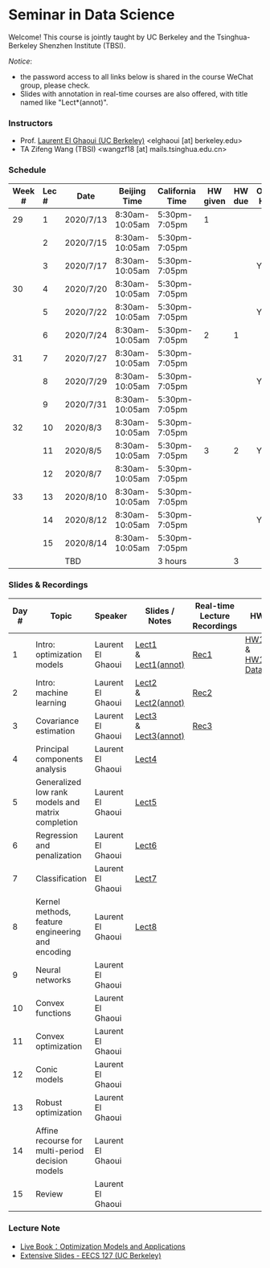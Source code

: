 # Seminar in Data Science

Welcome! This course is jointly taught by UC Berkeley and the Tsinghua-Berkeley Shenzhen Institute (TBSI).

*Notice*: 

- the password access to all links below is shared in the course WeChat group, please check.
- Slides with annotation in real-time courses are also offered, with title named like "Lect*(annot)".



### Instructors

- Prof. [Laurent El Ghaoui (UC Berkeley)](https://people.eecs.berkeley.edu/~elghaoui/) <elghaoui  [at] berkeley.edu>
- TA Zifeng Wang (TBSI) <wangzf18 [at] mails.tsinghua.edu.cn>



### Schedule

| Week # | Lec # | Date      | Beijing Time   | California Time | HW given | HW due | Office Hour |
| ------ | :---- | --------- | -------------- | --------------- | -------- | ------ | ----------- |
| 29     | 1     | 2020/7/13 | 8:30am-10:05am | 5:30pm-7:05pm   | 1        |        |             |
|        | 2     | 2020/7/15 | 8:30am-10:05am | 5:30pm-7:05pm   |          |        |             |
|        | 3     | 2020/7/17 | 8:30am-10:05am | 5:30pm-7:05pm   |          |        | Yes         |
| 30     | 4     | 2020/7/20 | 8:30am-10:05am | 5:30pm-7:05pm   |          |        |             |
|        | 5     | 2020/7/22 | 8:30am-10:05am | 5:30pm-7:05pm   |          |        | Yes         |
|        | 6     | 2020/7/24 | 8:30am-10:05am | 5:30pm-7:05pm   | 2        | 1      |             |
| 31     | 7     | 2020/7/27 | 8:30am-10:05am | 5:30pm-7:05pm   |          |        |             |
|        | 8     | 2020/7/29 | 8:30am-10:05am | 5:30pm-7:05pm   |          |        | Yes         |
|        | 9     | 2020/7/31 | 8:30am-10:05am | 5:30pm-7:05pm   |          |        |             |
| 32     | 10    | 2020/8/3  | 8:30am-10:05am | 5:30pm-7:05pm   |          |        |             |
|        | 11    | 2020/8/5  | 8:30am-10:05am | 5:30pm-7:05pm   | 3        | 2      | Yes         |
|        | 12    | 2020/8/7  | 8:30am-10:05am | 5:30pm-7:05pm   |          |        |             |
| 33     | 13    | 2020/8/10 | 8:30am-10:05am | 5:30pm-7:05pm   |          |        |             |
|        | 14    | 2020/8/12 | 8:30am-10:05am | 5:30pm-7:05pm   |          |        | Yes         |
|        | 15    | 2020/8/14 | 8:30am-10:05am | 5:30pm-7:05pm   |          |        |             |
|        |       | TBD       |                | 3 hours         |          | 3      |             |



### Slides & Recordings

| Day # | Topic                                             | Speaker           | Slides / Notes                                               | Real-time  Lecture Recordings                                | HW                                                           |
| ----- | ------------------------------------------------- | ----------------- | ------------------------------------------------------------ | ------------------------------------------------------------ | ------------------------------------------------------------ |
| 1     | Intro: optimization models                        | Laurent El Ghaoui | [Lect1](https://cloud.tsinghua.edu.cn/f/a4b7d6177c834266bafa/)<br />&<br />[Lect1(annot)](https://cloud.tsinghua.edu.cn/f/ede7beab10054de9beac/) | [Rec1](https://cloud.tsinghua.edu.cn/f/e95a96694ab4411db9ef/) | [HW1](https://cloud.tsinghua.edu.cn/f/1df50b71c25248799321/)<br />&<br />[HW1-Data](https://cloud.tsinghua.edu.cn/f/3fc33723e0f04836b831/) |
| 2     | Intro: machine learning                           | Laurent El Ghaoui | [Lect2](https://cloud.tsinghua.edu.cn/f/68587cb22b1f4391b347/)<br />&<br />[Lect2(annot)](https://cloud.tsinghua.edu.cn/f/150c09df49ec4bf6a4f9/) | [Rec2](https://cloud.tsinghua.edu.cn/f/9c2c3e3416db475997c5/) |                                                              |
| 3     | Covariance estimation                             | Laurent El Ghaoui | [Lect3](https://cloud.tsinghua.edu.cn/f/6165ac02bb2d42588171/)<br />&<br />[Lect3(annot)](https://cloud.tsinghua.edu.cn/f/9c7ecd27ee4943ea820b/) | [Rec3](https://cloud.tsinghua.edu.cn/f/7cce93b3a920468a82ec/) |                                                              |
| 4     | Principal components analysis                     | Laurent El Ghaoui | [Lect4](https://cloud.tsinghua.edu.cn/f/331e7fa4b4b24563948a/) |                                                              |                                                              |
| 5     | Generalized low rank models and matrix completion | Laurent El Ghaoui | [Lect5](https://cloud.tsinghua.edu.cn/f/1226fb0aa4f042fdb876/) |                                                              |                                                              |
| 6     | Regression and penalization                       | Laurent El Ghaoui | [Lect6](https://cloud.tsinghua.edu.cn/f/452bddbdb755415a8e94/) |                                                              |                                                              |
| 7     | Classification                                    | Laurent El Ghaoui | [Lect7](https://cloud.tsinghua.edu.cn/f/02cf0b8f6dfe4300853a/) |                                                              |                                                              |
| 8     | Kernel methods, feature engineering and encoding  | Laurent El Ghaoui | [Lect8](https://cloud.tsinghua.edu.cn/f/a5619c7987ea4e209e03/) |                                                              |                                                              |
| 9     | Neural networks                                   | Laurent El Ghaoui |                                                              |                                                              |                                                              |
| 10    | Convex functions                                  | Laurent El Ghaoui |                                                              |                                                              |                                                              |
| 11    | Convex optimization                               | Laurent El Ghaoui |                                                              |                                                              |                                                              |
| 12    | Conic models                                      | Laurent El Ghaoui |                                                              |                                                              |                                                              |
| 13    | Robust optimization                               | Laurent El Ghaoui |                                                              |                                                              |                                                              |
| 14    | Affine recourse for multi-period decision models  | Laurent El Ghaoui |                                                              |                                                              |                                                              |
| 15    | Review                                            | Laurent El Ghaoui |                                                              |                                                              |                                                              |



### Lecture Note

- [Live Book：Optimization Models and Applications](http://livebooklabs.com/keeppies/c5a5868ce26b8125)
- [Extensive Slides - EECS 127 (UC Berkeley)](https://cloud.tsinghua.edu.cn/d/7e93767fcfd9493e990d/)